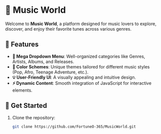 # 🎵 Music World  

Welcome to **Music World**, a platform designed for music lovers to explore, discover, and enjoy their favorite tunes across various genres.  

## 🌟 Features  

- **🎼 Mega Dropdown Menu**: Well-organized categories like Genres, Artists, Albums, and Releases.  
- **🎨 Color Schemes**: Unique themes tailored for different music styles (Pop, Afro, Teenage Adventure, etc.).  
- **💡 User-Friendly UI**: A visually appealing and intuitive design.  
- **⚡ Dynamic Content**: Smooth integration of JavaScript for interactive elements.  

## 🚀 Get Started  

1. Clone the repository:  
   ```sh
   git clone https://github.com/FortuneO-365/MusicWorld.git
